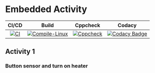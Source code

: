 # Embedded Activity
|CI/CD|Build|Cppcheck|Codacy|
|:---:|:---:|:---:|:---:|
|[![CI](https://github.com/256274/Embd_Activity/actions/workflows/blank.yml/badge.svg)](https://github.com/256274/Embd_Activity/actions/workflows/blank.yml)|[![Compile-Linux](https://github.com/256274/Embd_Activity/actions/workflows/compile.yml/badge.svg)](https://github.com/256274/Embd_Activity/actions/workflows/compile.yml)|[![Cppcheck](https://github.com/256274/Embd_Activity/actions/workflows/CodeQuaity.yml/badge.svg)](https://github.com/256274/Embd_Activity/actions/workflows/CodeQuaity.yml)|[![Codacy Badge](https://app.codacy.com/project/badge/Grade/ef01aa45dcb74916ac64ba3a4a941877)](https://www.codacy.com/gh/256274/Embd_Activity/dashboard?utm_source=github.com&amp;utm_medium=referral&amp;utm_content=256274/Embd_Activity&amp;utm_campaign=Badge_Grade)|

## Activity 1

### Button sensor and turn on heater




